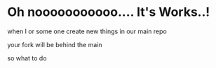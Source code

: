 # Oh nooooooooooo.... It's Works..!

when I or some one create new things in our main repo

your fork will be behind the main 

so what to do